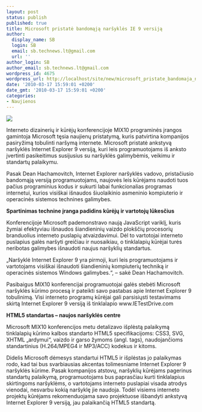 ```yaml
---
layout: post
status: publish
published: true
title: Microsoft pristatė bandomąją naršyklės IE 9 versiją
author:
  display_name: SB
  login: SB
  email: sb.technews.lt@gmail.com
  url: ''
author_login: SB
author_email: sb.technews.lt@gmail.com
wordpress_id: 4675
wordpress_url: http://localhost/site/new/microsoft_pristate_bandomaja_narsykles_internet_explorer_9_versija/
date: '2010-03-17 15:59:01 +0200'
date_gmt: '2010-03-17 15:59:01 +0200'
categories:
- Naujienos
---
```

<div class="imgright"><img src="http://t0.gstatic.com/images?q=tbn:BjDIi0EgEOOeeM:http://www.turners.co.nz/About/news/PublishingImages/General%2520Logos/internet-explorer-logo.jpg"  /></div>
<p>Interneto dizainerių ir kūrėjų konferencijoje MIX10 programinės įrangos gamintoja Microsoft tęsia naujienų pristatymą, kuris patvirtina kompanijos pasiryžimą tobulinti naršymą internete. Microsoft pristatė ankstyvą naršyklės Internet Explorer 9 versiją, kuri leis programuotojams iš anksto įvertinti pasikeitimus susijusius su naršyklės galimybėmis, veikimu ir standartų palaikymu. </p>
<p>Pasak Dean Hachamovitch, Internet Explorer naršyklės vadovo, pristačiusio bandomąją versiją programuotojams, naujovės leis kūrėjams naudoti tuos pačius programinius kodus ir sukurti labai funkcionalias programas internetui, kurios visiškai išnaudos šiuolaikinio asmeninio kompiuterio ir operacinės sistemos technines galimybes.</p>
<p><b>Spartinimas technine įranga padidins kūrėjų ir vartotojų lūkesčius</b></p>
<p>Konferencijoje Microsoft  pademonstravo naują JavaScript variklį, kuris žymiai efektyviau išnaudos šiandieninių vaizdo plokščių procesorių branduolius interneto puslapių atvaizdavimui. Dėl to vartotojai interneto puslapius galės naršyti greičiau ir nuosaikiau, o tinklalapių kūrėjai turės neribotas galimybes išnaudoti naujus naršyklių standartus.</p>
<p>„Naršyklė  Internet Explorer 9 yra pirmoji, kuri leis programuotojams ir vartotojams visiškai išnaudoti šiandieninių kompiuterių techniką ir operacinės sistemos Windows galimybes.“, – sakė Dean Hachamovitch.</p>
<p>Pasibaigus MIX10 konferencijai programuotojai galės stebėti Microsoft naršyklės kūrimo procesą ir pateikti savo pastabas apie Internet Explorer 9 tobulinimą. Visi interneto programų kūrėjai gali parsisiųsti testavimams skirtą Internet Explorer 9 versiją iš tinklalapio www.IETestDrive.com</p>
<p><b>HTML5 standartas – naujos naršyklės centre</b></p>
<p>Microsoft MIX10 konferencijos metu detalizavo išplėstą palaikymą tinklalapių kūrimo kalbos standarto HTML5 specifikacijoms: CSS3, SVG, XHTML „ardymui“, vaizdo ir garso žymoms (angl. tags), naudojančioms standartinius (H.264/MPEG4 ir MP3/ACC) kodekus ir kitoms.</p>
<p>Didelis Microsoft dėmesys standartui HTML5 ir išplėstas jo palaikymas rodo, kad tai bus svarbiausias akcentas tolimesniame Internet Explorer 9 naršyklės kūrime. Pasak kompanijos atstovų, naršyklių kūrėjams pagerinus standartų palaikymą, programuotojams bus paprasčiau kurti tinklalapius skirtingoms naršyklėms, o vartotojams interneto puslapiai visada atrodys vienodai, nesvarbu kokią naršyklę jie naudoja. Todėl visiems interneto projektų kūrėjams rekomenduojama savo projektuose išbandyti ankstyvą Internet Explorer 9 versiją, jau palaikančią HTML5 standartą.</p>
